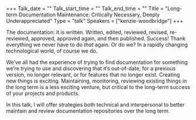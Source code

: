 +++
Talk_date = ""
Talk_start_time = ""
Talk_end_time = ""
Title = "Long-term Documentation Maintenance: Critically Necessary, Deeply Underappreciated"
Type = "talk"
Speakers = ["kenzie-woodbridge"]
+++

The documentation: it is written. Written, edited, reviewed, revised, re-reviewed, approved, approved again, and then published. Success! Thank everything we never have to do *that* again. Or do we? In a rapidly changing technological world, of course we do. 

We’ve all had the experience of trying to find documentation for something we’re trying to use and discovering that it’s out-of-date, for a previous version, no longer relevant, or for features that no longer exist. Creating new things is exciting. Maintaining, monitoring, reviewing existing things in the long term is a less exciting venture, but critical to the long-term success of your projects and products. 

In this talk, I will offer strategies both technical and interpersonal to better maintain and review documentation repositories over the long term. 
